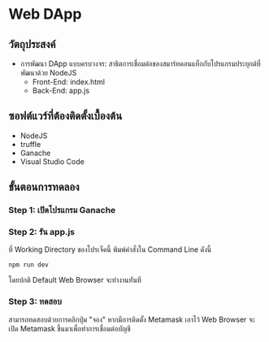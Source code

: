 # Web DApp

## วัตถุประสงค์
- การพัฒนา DApp แบบครบวงจร: สาธิตการเชื่อมต่อของสมาร์ทคอนแท็กกับโปรแกรมประยุกต์ที่พัฒนาด้วย NodeJS
  - Front-End: index.html
  - Back-End: app.js

## ซอฟต์แวร์ที่ต้องติดตั้งเบื้องต้น
- NodeJS
- truffle
- Ganache
- Visual Studio Code

## ขั้นตอนการทดลอง
### Step 1: เปิดโปรแกรม Ganache

### Step 2: รัน app.js
ที่ Working Directory ของโปรเจ็คนี้ พิมพ์คำสั่งใน Command Line ดังนี้
```
ืnpm run dev
```

โดยปกติ Default Web Browser จะทำงานทันที

### Step 3: ทดสอบ
สามารถทดสอบด้วยการคลิกปุ่ม "จอง" หากมีการติดตั้ง Metamask เอาไว้ Web Browser จะเปิด Metamask ขึ้นมาเพื่อทำการเชื่อมต่อบัญชี
